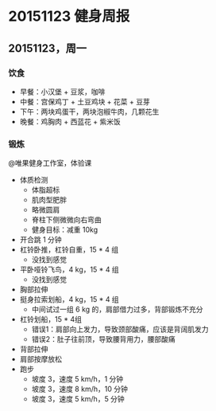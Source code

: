 # 20151123 健身周报

## 20151123，周一

### 饮食

- 早餐：小汉堡 + 豆浆，咖啡
- 中餐：宫保鸡丁 + 土豆鸡块 + 花菜 + 豆芽
- 下午：两块鸡蛋干，两块泡椒牛肉，几颗花生
- 晚餐：鸡胸肉 + 西蓝花 + 紫米饭

### 锻炼

@唯果健身工作室，体验课

- 体质检测
	+ 体脂超标
	+ 肌肉型肥胖
	+ 略微圆肩
	+ 脊柱下侧微微向右弯曲
	+ 健身目标：减重 10kg
- 开合跳 1 分钟
- 杠铃卧推，杠铃自重，15 * 4 组
	+ 没找到感觉
- 平卧哑铃飞鸟，4 kg，15 * 4 组
	+ 没找到感觉
- 胸部拉伸
- 挺身拉索划船，4 kg，15 * 4 组
	+ 中间试过一组 6 kg 的，肩部借力过多，背部锻炼不充分
- 杠铃划船，15 * 4组
	+ 错误1：肩部向上发力，导致颈部酸痛，应该是背阔肌发力
	+ 错误2：肚子往前顶，导致腰背用力，腰部酸痛
- 背部拉伸
- 肩部按摩放松
- 跑步
    + 坡度 3，速度 5 km/h，1 分钟
    + 坡度 3，速度 8 km/h，10 分钟
    + 坡度 3，速度 5 km/h，5 分钟